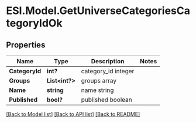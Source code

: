 # ESI.Model.GetUniverseCategoriesCategoryIdOk
## Properties

Name | Type | Description | Notes
------------ | ------------- | ------------- | -------------
**CategoryId** | **int?** | category_id integer | 
**Groups** | **List&lt;int?&gt;** | groups array | 
**Name** | **string** | name string | 
**Published** | **bool?** | published boolean | 

[[Back to Model list]](../README.md#documentation-for-models) [[Back to API list]](../README.md#documentation-for-api-endpoints) [[Back to README]](../README.md)


